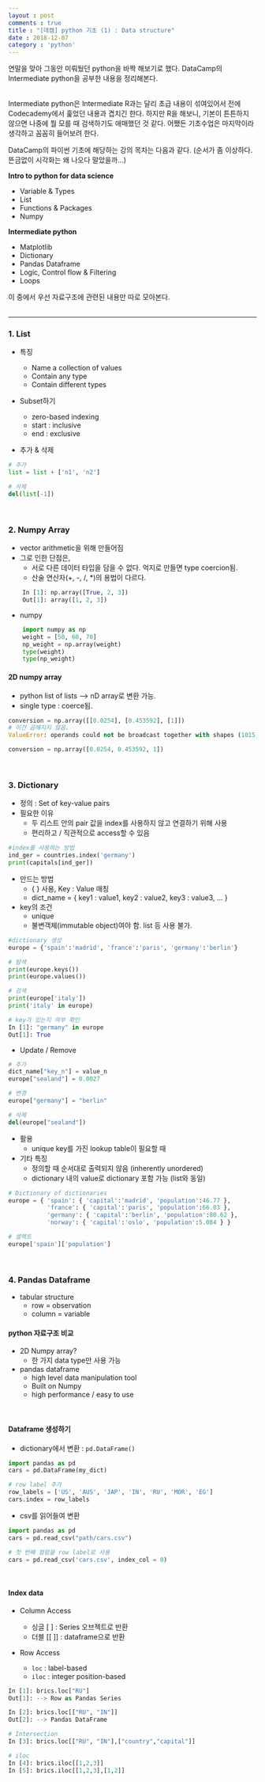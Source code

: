 ```yaml
---
layout : post
comments : true
title : "[데캠] python 기초 (1) : Data structure"
date : 2018-12-07
category : 'python'
---
```


연말을 맞아 그동안 미뤄뒀던 python을 바짝 해보기로 했다. DataCamp의 Intermediate python을 공부한 내용을 정리해본다.

<br>
Intermediate python은 Intermediate R과는 달리 초급 내용이 섞여있어서 전에 Codecademy에서 훑었던 내용과 겹치긴 한다. 하지만 R을 해보니, 기본이 튼튼하지 않으면 나중에 뭘 모를 때 검색하기도 애매했던 것 같다. 어쨌든 기초수업은 마지막이라 생각하고 꼼꼼히 들어보려 한다.

DataCamp의 파이썬 기초에 해당하는 강의 목차는 다음과 같다. (순서가 좀 이상하다. 뜬금없이 시각화는 왜 나오다 말았을까...)


**Intro to python for data science**

- Variable & Types
- List
- Functions & Packages
- Numpy

**Intermediate python**
- Matplotlib
- Dictionary
- Pandas Dataframe
- Logic, Control flow & Filtering
- Loops

이 중에서 우선 자료구조에 관련된 내용만 따로 모아본다.   
<br>

----

### 1. List
- 특징
  - Name a collection of values
  - Contain any type
  - Contain different types

- Subset하기
  - zero-based indexing
  - start : inclusive
  - end : exclusive

- 추가 & 삭제

```python
# 추가
list = list + ['n1', 'n2']

# 삭제
del(list[-1])
```


<br>

### 2. Numpy Array

- vector arithmetic을 위해 만들어짐
- 그로 인한 단점은,
    - 서로 다른 데이터 타입을 담을 수 없다. 억지로 만들면 type coercion됨.
    - 산술 연산자(+, -, /, \*)의 용법이 다르다.

```python
    In [1]: np.array([True, 2, 3])
    Out[1]: array([1, 2, 3])
```

- numpy
```python
    import numpy as np
    weight = [50, 60, 70]
    np_weight = np.array(weight)
    type(weight)
    type(np_weight)
```


#### 2D numpy array

- python list of lists —> nD array로 변환 가능.
- single type : coerce됨.

```python
conversion = np.array([[0.0254], [0.453592], [1]])
# 이건 곱해지지 않음.
ValueError: operands could not be broadcast together with shapes (1015,3) (3,1)

conversion = np.array([0.0254, 0.453592, 1])
```

<br>

### 3. Dictionary

- 정의 : Set of key-value pairs
- 필요한 이유
    - 두 리스트 안의 pair 값을 index를 사용하지 않고 연결하기 위해 사용
    - 편리하고 / 직관적으로 access할 수 있음

```python
#index를 사용하는 방법
ind_ger = countries.index('germany')
print(capitals[ind_ger])
```
- 만드는 방법
    - { } 사용, Key : Value 매칭
    - dict_name = { key1 : value1, key2 : value2, key3 : value3, ... }
- key의 조건
    - unique
    - 불변객체(immutable object)여야 함. list 등 사용 불가.

```python
#dictionary 생성
europe = {'spain':'madrid', 'france':'paris', 'germany':'berlin'}

# 탐색
print(europe.keys())
print(europe.values())

# 검색
print(europe['italy'])
print('italy' in europe)

# key가 있는지 여부 확인
In [1]: "germany" in europe
Out[1]: True
```

- Update / Remove


```python
# 추가
dict_name["key_n"] = value_n
europe["sealand"] = 0.0027

# 변경
europe["germany"] = "berlin"

# 삭제
del(europe["sealand"])
```


- 활용
    - unique key를 가진 lookup table이 필요할 때
- 기타 특징
    - 정의할 때 순서대로 출력되지 않음 (inherently unordered)
    - dictionary 내의 value로 dictionary 포함 가능 (list와 동일)

```python
# Dictionary of dictionaries
europe = { 'spain': { 'capital':'madrid', 'population':46.77 },
           'france': { 'capital':'paris', 'population':66.03 },
           'germany': { 'capital':'berlin', 'population':80.62 },
           'norway': { 'capital':'oslo', 'population':5.084 } }

# 셀렉트
europe['spain']['population']
```

<br>

### 4. Pandas Dataframe

- tabular structure
    - row = observation
    - column  = variable

#### python 자료구조 비교
- 2D Numpy array?
  - 한 가지 data type만 사용 가능
- pandas dataframe
  - high level data manipulation tool
  - Built on Numpy
  - high performance / easy to use

<br>

#### Dataframe 생성하기
- dictionary에서 변환 : `pd.DataFrame()`

```python
import pandas as pd
cars = pd.DataFrame(my_dict)

# row label 추가
row_labels = ['US', 'AUS', 'JAP', 'IN', 'RU', 'MOR', 'EG']
cars.index = row_labels
```


- csv를 읽어들여 변환

```python
import pandas as pd
cars = pd.read_csv("path/cars.csv")

# 첫 번째 컬럼을 row label로 사용
cars = pd.read_csv('cars.csv', index_col = 0)
```


<br>

#### Index data
- Column Access
  - 싱글 [ ] : Series 오브젝트로 반환
  - 더블 [[ ]] : dataframe으로 반환

- Row Access
  - `loc` : label-based
  - `iloc` : integer position-based

```python
In [1]: brics.loc["RU"]
Out[1]: --> Row as Pandas Series

In [2]: brics.loc[["RU", "IN"]]
Out[2]: --> Pandas DataFrame

# Intersection
In [3]: brics.loc[["RU", "IN"],["country","capital"]]

# iloc
In [4]: brics.iloc[[1,2,3]]
In [5]: brics.iloc[[1,2,3],[1,2]]
```
